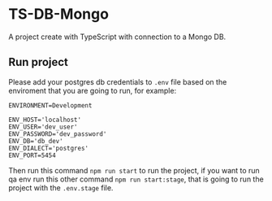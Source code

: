 # TS-DB-Mongo
A project create with TypeScript with connection to a Mongo DB.


## Run project

Please add your postgres db credentials to `.env` file based on the enviroment that you are going to run, for example:

```
ENVIRONMENT=Development

ENV_HOST='localhost'
ENV_USER='dev_user'
ENV_PASSWORD='dev_password'
ENV_DB='db_dev'
ENV_DIALECT='postgres'
ENV_PORT=5454
```

Then run this command `npm run start` to run the project, if you want to run qa env run this other command `npm run start:stage`, that is going to run the project with the `.env.stage` file.
